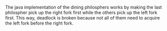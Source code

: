 The java implementation of the dining philosphers works by making the last philospher pick up the right fork first while the others pick up the left fork first. This way, deadlock is broken because not all of them need to acquire the left fork before the right fork.
